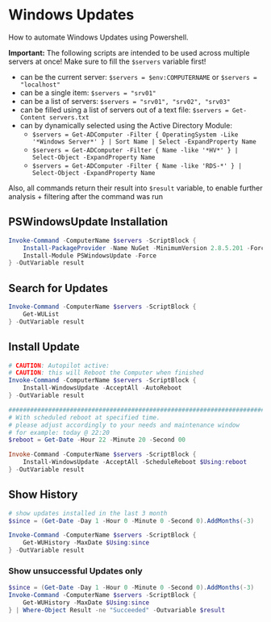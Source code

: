 # Windows Updates

How to automate Windows Updates using Powershell.

**Important:** The following scripts are intended to be used across multiple servers at once!
Make sure to fill the `$servers` variable first!

- can be the current server: `$servers = $env:COMPUTERNAME` or `$servers = "localhost"`
- can be a single item: `$servers = "srv01"`
- can be a list of servers: `$servers = "srv01", "srv02", "srv03"`
- can be filled using a list of servers out of a text file: `$servers = Get-Content servers.txt`
- can by dynamically selected using the Active Directory Module:
  - `$servers = Get-ADComputer -Filter { OperatingSystem -Like '*Windows Server*' } | Sort Name | Select -ExpandProperty Name`
  - `$servers = Get-ADComputer -Filter { Name -like '*HV*' } | Select-Object -ExpandProperty Name`
  - `$servers = Get-ADComputer -Filter { Name -like 'RDS-*' } | Select-Object -ExpandProperty Name`

Also, all commands return their result into `$result` variable, to enable further analysis + filtering after the command was run

## PSWindowsUpdate Installation

```powershell
Invoke-Command -ComputerName $servers -ScriptBlock {
    Install-PackageProvider -Name NuGet -MinimumVersion 2.8.5.201 -Force
    Install-Module PSWindowsUpdate -Force
} -OutVariable result
```

## Search for Updates

```powershell
Invoke-Command -ComputerName $servers -ScriptBlock {
    Get-WUList
} -OutVariable result
```

## Install Update

```powershell
# CAUTION: Autopilot active: 
# CAUTION: this will Reboot the Computer when finished
Invoke-Command -ComputerName $servers -ScriptBlock {
    Install-WindowsUpdate -AcceptAll -AutoReboot
} -OutVariable result

###############################################################################
# With scheduled reboot at specified time. 
# please adjust accordingly to your needs and maintenance window
# for example: today @ 22:20
$reboot = Get-Date -Hour 22 -Minute 20 -Second 00

Invoke-Command -ComputerName $servers -ScriptBlock {
    Install-WindowsUpdate -AcceptAll -ScheduleReboot $Using:reboot
} -OutVariable result
```

## Show History

```powershell
# show updates installed in the last 3 month
$since = (Get-Date -Day 1 -Hour 0 -Minute 0 -Second 0).AddMonths(-3)

Invoke-Command -ComputerName $servers -ScriptBlock {
    Get-WUHistory -MaxDate $Using:since
} -OutVariable result
```

### Show unsuccessful Updates only

```powershell
$since = (Get-Date -Day 1 -Hour 0 -Minute 0 -Second 0).AddMonths(-3)
Invoke-Command -ComputerName $servers -ScriptBlock {
    Get-WUHistory -MaxDate $Using:since
} | Where-Object Result -ne "Succeeded" -Outvariable $result
```
